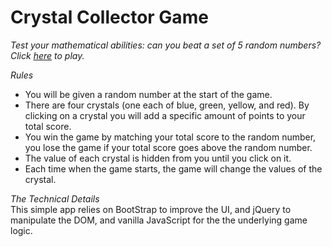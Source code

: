 # Crystal Collector Game
_Test your mathematical abilities: can you beat a set of 5 random numbers? Click [here](https://pathak-neha.github.io/crystals-collector "View Live!") to play._

*_Rules_*  
- You will be given a random number at the start of the game.
- There are four crystals (one each of blue, green, yellow, and red). By clicking on a crystal you will add a specific amount of points to your total score.
- You win the game by matching your total score to the random number, you lose the game if your total score goes above the random number.
- The value of each crystal is hidden from you until you click on it.
- Each time when the game starts, the game will change the values of the crystal.

*_The Technical Details_*  
This simple app relies on BootStrap to improve the UI, and jQuery to manipulate the DOM, and vanilla JavaScript for the the underlying game logic.
